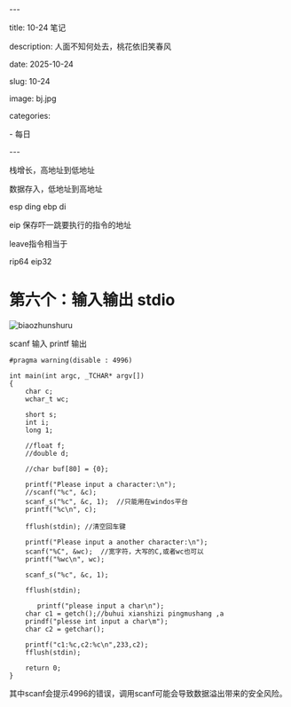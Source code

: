 \---

title: 10-24 笔记

description: 人面不知何处去，桃花依旧笑春风

date: 2025-10-24

slug: 10-24

image: bj.jpg

categories:

  \- 每日

\---

栈增长，高地址到低地址

数据存入，低地址到高地址

esp  ding ebp di

eip 保存吓一跳要执行的指令的地址

leave指令相当于

rip64 eip32 

# 第六个：输入输出  stdio

![biaozhunshuru](C:\blog\my-blog\content\post\10.24.2025\biaozhunshuru.png)

scanf 输入  printf  输出

```
#pragma warning(disable : 4996)

int main(int argc, _TCHAR* argv[])
{
	char c;
	wchar_t wc;

	short s;
	int i;
	long 1;

	//float f;
	//double d;

	//char buf[80] = {0};

	printf("Please input a character:\n");
	//scanf("%c", &c);
	scanf_s("%c", &c, 1);  //只能用在windos平台
	printf("%c\n", c);

	fflush(stdin); //清空回车键

	printf("Please input a another character:\n");
	scanf("%C", &wc);  //宽字符，大写的C,或者wc也可以
	printf("%wc\n", wc);  

	scanf_s("%c", &c, 1);

	fflush(stdin);

	   printf("please input a char\n");
	char c1 = getch();//buhui xianshizi pingmushang ,a
	prindf("plesse int input a char\m");
	char c2 = getchar();

	printf("c1:%c,c2:%c\n",233,c2);
	fflush(stdin);

	return 0;
}

```

其中scanf会提示4996的错误，调用scanf可能会导致数据溢出带来的安全风险。
